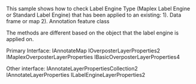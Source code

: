 This sample shows how to check Label Engine Type (Maplex Label Engine or Standard Label Engine) that has been applied to an existing:
1). Data frame or map
2). Annotation feature class

The methods are different based on the object that the label engine is applied on.

Primary Interface:
IAnnotateMap
IOverposterLayerProperties2
IMaplexOverposterLayerProperties
IBasicOverposterLayerProperties4

Other interface:
IAnnotateLayerPropertiesCollection2
IAnnotateLayerProperties
ILabelEngineLayerProperties2